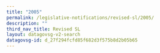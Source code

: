 ```yaml
---
title: "2005"
permalink: /legislative-notifications/revised-sl/2005/
description: ""
third_nav_title: Revised SL
layout: datagovsg-v2-search
datagovsg-id: d_27f294fcfd85f682d3f575b8d2b05b65
---
```

